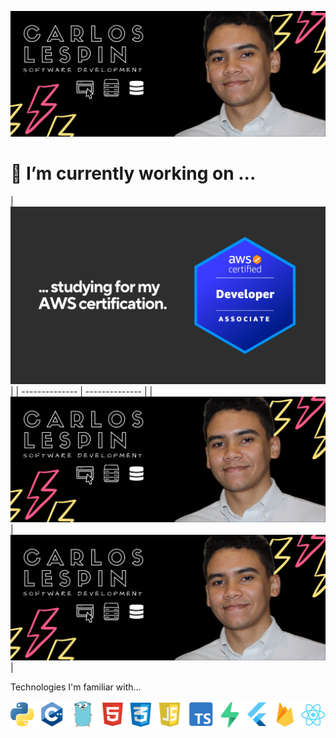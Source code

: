 [!["Banner with Carlos Profile"](https://github.com/Calesi19/Calesi19/blob/main/banner.png?raw=true)](https://carloslespin.com/)

# 🔭 I’m currently working on ...


| ![Technologies](aws.png)       |
| -------------- | -------------- |
| [!["Banner with Carlos Profile"](https://github.com/Calesi19/Calesi19/blob/main/banner.png?raw=true)](https://carloslespin.com/) | [!["Banner with Carlos Profile"](https://github.com/Calesi19/Calesi19/blob/main/banner.png?raw=true)](https://carloslespin.com/) |








Technologies I'm familiar with...

![Technologies](https://github.com/Calesi19/Calesi19/blob/main/logos.png?raw=true)
